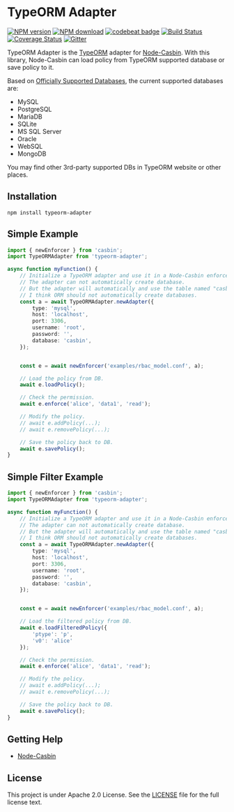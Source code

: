 TypeORM Adapter
====
[![NPM version][npm-image]][npm-url]
[![NPM download][download-image]][download-url]
[![codebeat badge](https://codebeat.co/badges/7b938f17-ac89-4ee9-b3cc-787b5e94720d)](https://codebeat.co/projects/github-com-node-casbin-typeorm-adapter-master)
[![Build Status](https://travis-ci.com/node-casbin/typeorm-adapter.svg?branch=master)](https://travis-ci.com/node-casbin/typeorm-adapter)
[![Coverage Status](https://coveralls.io/repos/github/node-casbin/typeorm-adapter/badge.svg?branch=master)](https://coveralls.io/github/node-casbin/typeorm-adapter?branch=master)
[![Gitter](https://badges.gitter.im/Join%20Chat.svg)](https://gitter.im/casbin/lobby)

[npm-image]: https://img.shields.io/npm/v/typeorm-adapter.svg?style=flat-square
[npm-url]: https://npmjs.org/package/typeorm-adapter
[download-image]: https://img.shields.io/npm/dm/typeorm-adapter.svg?style=flat-square
[download-url]: https://npmjs.org/package/typeorm-adapter

TypeORM Adapter is the [TypeORM](https://github.com/typeorm/typeorm) adapter for [Node-Casbin](https://github.com/casbin/node-casbin). With this library, Node-Casbin can load policy from TypeORM supported database or save policy to it.

Based on [Officially Supported Databases](http://typeorm.io), the current supported databases are:

- MySQL
- PostgreSQL
- MariaDB
- SQLite
- MS SQL Server
- Oracle
- WebSQL
- MongoDB 


You may find other 3rd-party supported DBs in TypeORM website or other places.

## Installation

    npm install typeorm-adapter

## Simple Example

```typescript
import { newEnforcer } from 'casbin';
import TypeORMAdapter from 'typeorm-adapter';

async function myFunction() {
    // Initialize a TypeORM adapter and use it in a Node-Casbin enforcer:
    // The adapter can not automatically create database.
    // But the adapter will automatically and use the table named "casbin_rule".
    // I think ORM should not automatically create databases.  
    const a = await TypeORMAdapter.newAdapter({
        type: 'mysql',
        host: 'localhost',
        port: 3306,
        username: 'root',
        password: '',
        database: 'casbin',
    });


    const e = await newEnforcer('examples/rbac_model.conf', a);

    // Load the policy from DB.
    await e.loadPolicy();

    // Check the permission.
    await e.enforce('alice', 'data1', 'read');

    // Modify the policy.
    // await e.addPolicy(...);
    // await e.removePolicy(...);

    // Save the policy back to DB.
    await e.savePolicy();
}
```

## Simple Filter Example

```typescript
import { newEnforcer } from 'casbin';
import TypeORMAdapter from 'typeorm-adapter';

async function myFunction() {
    // Initialize a TypeORM adapter and use it in a Node-Casbin enforcer:
    // The adapter can not automatically create database.
    // But the adapter will automatically and use the table named "casbin_rule".
    // I think ORM should not automatically create databases.  
    const a = await TypeORMAdapter.newAdapter({
        type: 'mysql',
        host: 'localhost',
        port: 3306,
        username: 'root',
        password: '',
        database: 'casbin',
    });


    const e = await newEnforcer('examples/rbac_model.conf', a);

    // Load the filtered policy from DB.
    await e.loadFilteredPolicy({
        'ptype': 'p',
        'v0': 'alice'
    });

    // Check the permission.
    await e.enforce('alice', 'data1', 'read');

    // Modify the policy.
    // await e.addPolicy(...);
    // await e.removePolicy(...);

    // Save the policy back to DB.
    await e.savePolicy();
}
```
## Getting Help

- [Node-Casbin](https://github.com/casbin/node-casbin)

## License

This project is under Apache 2.0 License. See the [LICENSE](LICENSE) file for the full license text.
